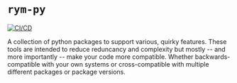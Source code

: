 # `rym-py`

[![CI/CD](https://github.com/muppetjones/rym-py/actions/workflows/ci-cd.yaml/badge.svg)](https://github.com/muppetjones/rym-py/actions/workflows/ci-cd.yaml)

A collection of python packages to support various, quirky features.
These tools are intended to reduce reduncancy and complexity but mostly
-- and more importantly -- make your code more compatible. Whether
backwards-compatible with your own systems or cross-compatible with
multiple different packages or package versions.
